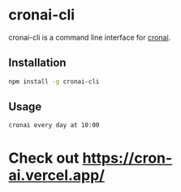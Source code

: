 # cronai-cli

cronai-cli is a command line interface for [cronai](https://cron-ai.vercel.app/).

## Installation

```bash
npm install -g cronai-cli
```

## Usage

```bash
cronai every day at 10:00
```

# Check out https://cron-ai.vercel.app/

